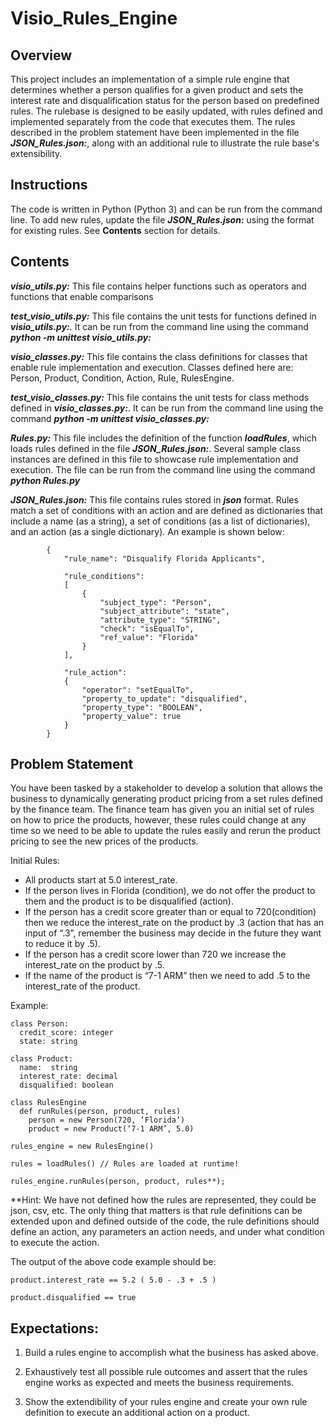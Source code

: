 # Visio_Rules_Engine

## Overview
This project includes an implementation of a simple rule engine that determines whether a person qualifies for a given product and sets the interest rate and disqualification status for the person based on predefined rules. The rulebase is designed to be easily updated, with rules defined and implemented separately from the code that executes them. The rules described in the problem statement have been implemented in the file ***JSON_Rules.json:***, along with an additional rule to illustrate the rule base's extensibility.

## Instructions
The code is written in Python (Python 3) and can be run from the command line. To add new rules, update the file ***JSON_Rules.json:***  using the format for existing rules. See **Contents** section for details.

## Contents
***visio_utils.py:*** This file contains helper functions such as operators and functions that enable comparisons

***test_visio_utils.py:*** This file contains the unit tests for functions defined in ***visio_utils.py:***. It can be run from the command line using the command ***python -m unittest visio_utils.py:***

***visio_classes.py:*** This file contains the class definitions for classes that enable rule implementation and execution. Classes defined here are: Person, Product, Condition, Action, Rule, RulesEngine.

***test_visio_classes.py:*** This file contains the unit tests for class methods defined in ***visio_classes.py:***. It can be run from the command line using the command ***python -m unittest visio_classes.py:***

***Rules.py:*** This file includes the definition of the function ***loadRules***, which loads rules defined in the file ***JSON_Rules.json:***. Several sample class instances are defined in this file to showcase rule implementation and execution. The file can be run from the command line using the command ***python Rules.py***

***JSON_Rules.json:*** This file contains rules stored in ***json*** format. Rules match a set of conditions with an action and are defined as dictionaries that include a name (as a string), a set of conditions (as a list of dictionaries), and an action (as a single dictionary). An example is shown below:

```
        {   
            "rule_name": "Disqualify Florida Applicants", 

            "rule_conditions": 
            [
                {
                    "subject_type": "Person", 
                    "subject_attribute": "state", 
                    "attribute_type": "STRING", 
                    "check": "isEqualTo",
                    "ref_value": "Florida"
                }
            ], 

            "rule_action": 
            {
                "operator": "setEqualTo", 
                "property_to_update": "disqualified", 
                "property_type": "BOOLEAN", 
                "property_value": true
            }
        }
```

## Problem Statement

You have been tasked by a stakeholder to develop a solution that allows the business to dynamically generating product pricing from a set rules defined by the finance team. The finance team has given you an initial set of rules on how to price the products, however, these rules could change at any time so we need to be able to update the rules easily and rerun the product pricing to see the new prices of the products. 
 
Initial Rules: 
 
- All products start at 5.0 interest_rate. 
- If the person lives in Florida (condition), we do not offer the product to them and the product is to be disqualified (action). 
- If the person has a credit score greater than or equal to 720(condition) then we reduce the interest_rate on the product by .3 (action that has an input of “.3”, remember the business may decide in the future they want to reduce it by .5). 
- If the person has a credit score lower than 720 we increase the interest_rate on the product by .5. 
- If the name of the product is “7-1 ARM” then we need to add .5 to the interest_rate of the product. 
 
Example:   
```
class Person:   
  credit_score: integer   
  state: string     
 
class Product:   
  name:  string   
  interest_rate: decimal   
  disqualified: boolean     
  
class RulesEngine   
  def runRules(person, product, rules)     
    person = new Person(720, ‘Florida’)     
    product = new Product(‘7-1 ARM’, 5.0) 
  
rules_engine = new RulesEngine() 
 
rules = loadRules() // Rules are loaded at runtime!     

rules_engine.runRules(person, product, rules**); 
```
 
**Hint: We have not defined how the rules are represented, they could be json, csv, etc. The only thing that matters is that rule definitions can be extended upon and defined outside of the code, the rule definitions should define an action, any parameters an action needs, and under what condition to execute the action. 
 
The output of the above code example should be: 
``` 
product.interest_rate == 5.2 ( 5.0 - .3 + .5 ) 
 
product.disqualified == true  
```

## Expectations: 
 
1. Build a rules engine to accomplish what the business has asked above. 
 
2. Exhaustively test all possible rule outcomes and assert that the rules engine works as expected and meets the business requirements. 
 
3. Show the extendibility of your rules engine and create your own rule definition to execute an additional action on a product. 
